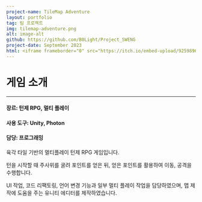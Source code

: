 ```yaml
---
project-name: TileMap Adventure
layout: portfolio
tag: 팀 프로젝트
img: tilemap-adventure.png
alt: image-alt
github: https://github.com/B0Light/Project_SWENG
project-date: September 2023
html: <iframe frameborder="0" src="https://itch.io/embed-upload/9259896" allowfullscreen="" width="1080" height="720"><a href="https://easy-h.itch.io/superpongbros">Play Super Pong Bros on itch.io</a></iframe>
---
```

# 게임 소개
---
#### 장르: 턴제 RPG, 멀티 플레이
#### 사용 도구: Unity, Photon
#### 담당: 프로그래밍



육각 타일 기반의 멀티플레이 턴제 RPG 게임입니다.

턴을 시작할 때 주사위를 굴려 포인트를 얻은 뒤, 얻은 포인트를 활용하여 이동, 공격을 수행합니다.

UI 작업, 코드 리팩토링, 언어 변경 기능과 일부 멀티 플레이 작업을 담당하였으며, 맵 제작에 도움을 주는 유니티 에디터를 제작하였습니다.
